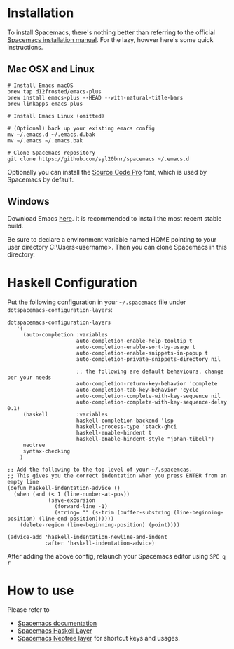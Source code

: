 # Installation
To install Spacemacs, there's nothing better than referring to the official [Spacemacs installation manual](https://github.com/syl20bnr/spacemacs#install).
For the lazy, howver here's some quick instructions.

## Mac OSX and Linux
```shell
# Install Emacs macOS
brew tap d12frosted/emacs-plus
brew install emacs-plus --HEAD --with-natural-title-bars
brew linkapps emacs-plus

# Install Emacs Linux (omitted)

# (Optional) back up your existing emacs config
mv ~/.emacs.d ~/.emacs.d.bak
mv ~/.emacs ~/.emacs.bak

# Clone Spacemacs repository
git clone https://github.com/syl20bnr/spacemacs ~/.emacs.d
```

Optionally you can install the [Source Code Pro](https://github.com/adobe-fonts/source-code-pro) font, which is used by Spacemacs by default.

## Windows
Download Emacs [here](http://emacsbinw64.sourceforge.net/). It is recommended to install the most recent stable build.

Be sure to declare a environment variable named HOME pointing to your user directory C:\Users\<username>. Then you can clone Spacemacs in this directory.

# Haskell Configuration
Put the following configuration in your `~/.spacemacs` file under `dotspacemacs-configuration-layers`:
```emacs
dotspacemacs-configuration-layers
   '(
     (auto-completion :variables
                      auto-completion-enable-help-tooltip t
                      auto-completion-enable-sort-by-usage t
                      auto-completion-enable-snippets-in-popup t
                      auto-completion-private-snippets-directory nil

                      ;; the following are default behaviours, change per your needs
                      auto-completion-return-key-behavior 'complete
                      auto-completion-tab-key-behavior 'cycle
                      auto-completion-complete-with-key-sequence nil
                      auto-completion-complete-with-key-sequence-delay 0.1)
     (haskell         :variables
                      haskell-completion-backend 'lsp
                      haskell-process-type 'stack-ghci
                      haskell-enable-hindent t
                      haskell-enable-hindent-style "johan-tibell")
     neotree
     syntax-checking
    )
    
;; Add the following to the top level of your ~/.spacemcas.
;; This gives you the correct indentation when you press ENTER from an empty line
(defun haskell-indentation-advice ()
  (when (and (< 1 (line-number-at-pos))
             (save-excursion
               (forward-line -1)
               (string= "" (s-trim (buffer-substring (line-beginning-position) (line-end-position))))))
    (delete-region (line-beginning-position) (point))))

(advice-add 'haskell-indentation-newline-and-indent
            :after 'haskell-indentation-advice)
```
After adding the above config, relaunch your Spacemacs editor using `SPC q r`

# How to use

Please refer to
* [Spacemacs documentation](https://develop.spacemacs.org/doc/DOCUMENTATION.html)
* [Spacemacs Haskell Layer](https://github.com/syl20bnr/spacemacs/tree/master/layers/%2Blang/haskell#refactor)
* [Spacemacs Neotree layer](https://develop.spacemacs.org/layers/+filetree/neotree/README.html)
for shortcut keys and usages.
